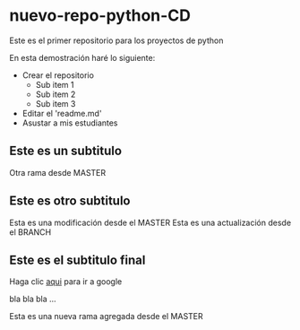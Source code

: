 ﻿# nuevo-repo-python-CD
Este es el primer repositorio para los proyectos de python

En esta demostración haré lo siguiente:

* Crear el repositorio
  - Sub item 1
  - Sub item 2
  - Sub item 3
* Editar el 'readme.md'
* Asustar a mis estudiantes

## Este es un subtitulo


Otra rama desde MASTER



## Este es otro subtitulo

Esta es una modificación desde el MASTER
Esta es una actualización desde el BRANCH

## Este es el subtitulo final

Haga clic [aqui](http://www.google.com) para ir a google

bla bla bla ...

Esta es una nueva rama agregada desde el MASTER